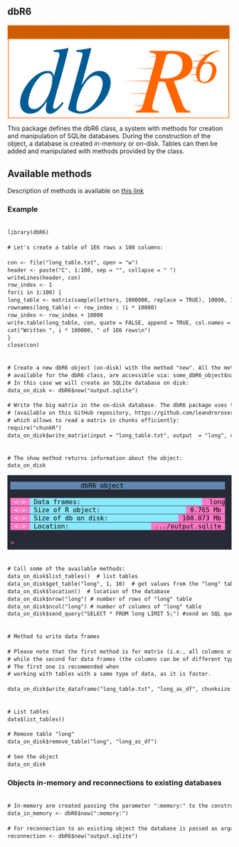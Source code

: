## dbR6 
<img src  = "https://github.com/leandroroser/dbR6/blob/master/inst/extdata/icon.png" width="500px" align="center">

This package defines the dbR6 class, a system with methods for creation and manipulation of SQLite databases. During the construction of the object, a database is created in-memory or on-disk. Tables can then be added and manipulated with methods provided by the class.  


## Available methods

Description of methods is available on <a href = "https://leandroroser.github.io/dbR6/reference/index.html"> this link </a>

### Example

```diff

library(dbR6)

# Let's create a table of 1E6 rows x 100 columns:

con <- file("long_table.txt", open = "w")
header <- paste("C", 1:100, sep = "", collapse = " ")
writeLines(header, con)
row_index <- 1
for(i in 1:100) {
long_table <- matrix(sample(letters, 1000000, replace = TRUE), 10000, 100)
rownames(long_table) <- row_index : (i * 10000)
row_index <- row_index + 10000
write.table(long_table, con, quote = FALSE, append = TRUE, col.names = FALSE, row.names = TRUE)
cat("Written ", i * 100000, " of 1E6 rows\n")
}
close(con)


# Create a new dbR6 object (on-disk) with the method "new". All the methods
# available for the dbR6 class, are accessible via: some_dbR6_object$name_of_method(parameters).
# In this case we will create an SQLite database on disk:
data_on_disk <- dbR6$new("output.sqlite")

# Write the big matrix in the on-disk database. The dbR6 package uses the chunkR package
# (available on this GitHub repository, https://github.com/leandroroser/chunkR),
# which allows to read a matrix in chunks efficiently:
require("chunkR")
data_on_disk$write_matrix(input = "long_table.txt", output  = "long", chunksize = 100000)


# The show method returns information about the object:
data_on_disk
```

![Interface](https://github.com/leandroroser/dbR6/raw/master/inst/extdata/dbR6.jpg)


```diff

# Call some of the available methods:
data_on_disk$list_tables()  # list tables
data_on_disk$get_table("long", 1, 10)  # get values from the "long" table, from rows 1 to 10
data_on_disk$location()  # location of the database
data_on_disk$nrow("long") # number of rows of "long" table
data_on_disk$ncol("long") # number of columns of "long" table
data_on_disk$send_query("SELECT * FROM long LIMIT 5;") #send an SQL query


# Method to write data frames

# Please note that the first method is for matrix (i.e., all columns of the same type) 
# while the second for data frames (the columns can be of different type). 
# The first one is recommended when
# working with tables with a same type of data, as it is faster.

data_on_disk$write_dataframe("long_table.txt", "long_as_df", chunksize = 10000)


# List tables
data$list_tables()

# Remove table "long"
data_on_disk$remove_table("long", "long_as_df")

# See the object
data_on_disk
```

### Objects in-memory and reconnections to existing databases

```diff

# In-memory are created passing the parameter ":memory:" to the constructor
data_in_memory <- dbR6$new(":memory:")

# For reconnection to an existing object the database is passed as argument to the constructor
reconnection <- dbR6$new("output.sqlite")

```

